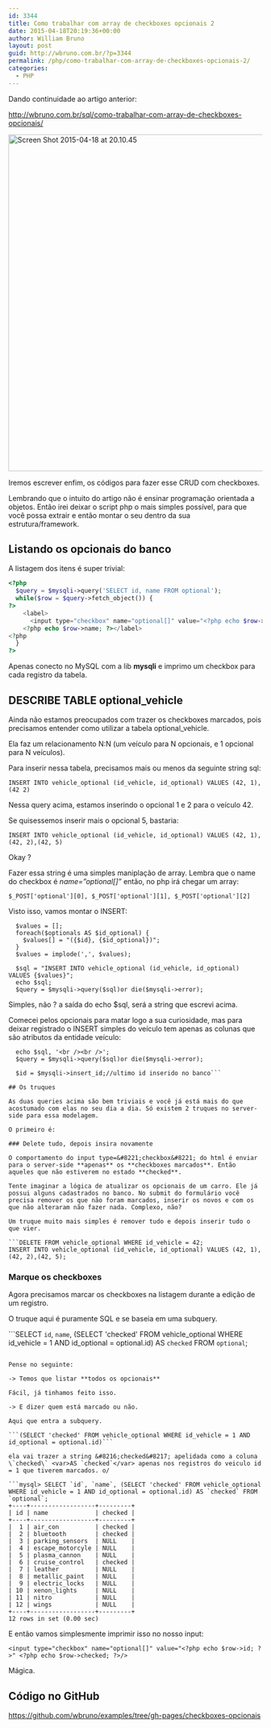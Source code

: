 ```yaml
---
id: 3344
title: Como trabalhar com array de checkboxes opcionais 2
date: 2015-04-18T20:19:36+00:00
author: William Bruno
layout: post
guid: http://wbruno.com.br/?p=3344
permalink: /php/como-trabalhar-com-array-de-checkboxes-opcionais-2/
categories:
  - PHP
---
```

Dando continuidade ao artigo anterior:

<http://wbruno.com.br/sql/como-trabalhar-com-array-de-checkboxes-opcionais/>

<img src="/wp-content/uploads/2015/04/Screen-Shot-2015-04-18-at-20.10.45.png" alt="Screen Shot 2015-04-18 at 20.10.45" width="1392" height="668" class="aligncenter size-full wp-image-3346" />

Iremos escrever enfim, os códigos para fazer esse CRUD com checkboxes.

<!--more-->



Lembrando que o intuito do artigo não é ensinar programação orientada a objetos. Então irei deixar o script php o mais simples possível, para que você possa extrair e então montar o seu dentro da sua estrutura/framework.

## Listando os opcionais do banco

A listagem dos itens é super trivial:

``` php
<?php
  $query = $mysqli->query('SELECT id, name FROM optional');
  while($row = $query->fetch_object()) {
?>
    <label>
      <input type="checkbox" name="optional[]" value="<?php echo $row->id; ?>" />
    <?php echo $row->name; ?></label>
<?php
  }
?>
```

Apenas conecto no MySQL com a lib **mysqli** e imprimo um checkbox para cada registro da tabela.

## DESCRIBE TABLE optional_vehicle

Ainda não estamos preocupados com trazer os checkboxes marcados, pois precisamos entender como utilizar a tabela optional_vehicle.

Ela faz um relacionamento N:N (um veículo para N opcionais, e 1 opcional para N veículos).

Para inserir nessa tabela, precisamos mais ou menos da seguinte string sql:

```INSERT INTO vehicle_optional (id_vehicle, id_optional) VALUES (42, 1),(42 2)```

Nessa query acima, estamos inserindo o opcional 1 e 2 para o veículo 42.

Se quisessemos inserir mais o opcional 5, bastaria:

```INSERT INTO vehicle_optional (id_vehicle, id_optional) VALUES (42, 1),(42, 2),(42, 5)```

Okay ?

Fazer essa string é uma simples maniplação de array. Lembra que o name do checkbox é <var>name=&#8221;optional[]&#8221;</var> então, no php irá chegar um array:

```$_POST['optional'][0], $_POST['optional'][1], $_POST['optional'][2]```

Visto isso, vamos montar o INSERT:

```//optional insert
  $values = [];
  foreach($optionals AS $id_optional) {
    $values[] = "({$id}, {$id_optional})";
  }
  $values = implode(',', $values);

  $sql = "INSERT INTO vehicle_optional (id_vehicle, id_optional) VALUES {$values}";
  echo $sql;
  $query = $mysqli->query($sql)or die($mysqli->error);
```

Simples, não ? a saída do echo $sql, será a string que escrevi acima.

Comecei pelos opcionais para matar logo a sua curiosidade, mas para deixar registrado o INSERT simples do veículo tem apenas as colunas que são atributos da entidade veículo:

```$sql = "INSERT INTO vehicles (id, name, year, model) VALUES(NULL, '{$name}', '{$year}', '{$model}')";
  echo $sql, '<br /><br />';
  $query = $mysqli->query($sql)or die($mysqli->error);

  $id = $mysqli->insert_id;//ultimo id inserido no banco```

## Os truques

As duas queries acima são bem triviais e você já está mais do que acostumado com elas no seu dia a dia. Só existem 2 truques no server-side para essa modelagem.

O primeiro é:

### Delete tudo, depois insira novamente

O comportamento do input type=&#8221;checkbox&#8221; do html é enviar para o server-side **apenas** os **checkboxes marcados**. Então aqueles que não estiverem no estado **checked**.

Tente imaginar a lógica de atualizar os opcionais de um carro. Ele já possui alguns cadastrados no banco. No submit do formulário você precisa remover os que não foram marcados, inserir os novos e com os que não alteraram não fazer nada. Complexo, não?

Um truque muito mais simples é remover tudo e depois inserir tudo o que vier.

```DELETE FROM vehicle_optional WHERE id_vehicle = 42;
INSERT INTO vehicle_optional (id_vehicle, id_optional) VALUES (42, 1),(42, 2),(42, 5);
```

### Marque os checkboxes

Agora precisamos marcar os checkboxes na listagem durante a edição de um registro.

O truque aqui é puramente SQL e se baseia em uma subquery.

```SELECT `id`, `name`, (SELECT 'checked' FROM vehicle_optional WHERE id_vehicle = 1 AND id_optional = optional.id) AS `checked` FROM `optional`;
```

Pense no seguinte:

-> Temos que listar **todos os opcionais**

Fácil, já tinhamos feito isso.

-> E dizer quem está marcado ou não.

Aqui que entra a subquery.

```(SELECT 'checked' FROM vehicle_optional WHERE id_vehicle = 1 AND id_optional = optional.id)```

ela vai trazer a string &#8216;checked&#8217; apelidada como a coluna \`checked\` <var>AS `checked`</var> apenas nos registros do veiculo id = 1 que tiverem marcados. o/

```mysql> SELECT `id`, `name`, (SELECT 'checked' FROM vehicle_optional WHERE id_vehicle = 1 AND id_optional = optional.id) AS `checked` FROM `optional`;
+----+------------------+---------+
| id | name             | checked |
+----+------------------+---------+
|  1 | air_con          | checked |
|  2 | bluetooth        | checked |
|  3 | parking_sensors  | NULL    |
|  4 | escape_motorcyle | NULL    |
|  5 | plasma_cannon    | NULL    |
|  6 | cruise_control   | checked |
|  7 | leather          | NULL    |
|  8 | metallic_paint   | NULL    |
|  9 | electric_locks   | NULL    |
| 10 | xenon_lights     | NULL    |
| 11 | nitro            | NULL    |
| 12 | wings            | NULL    |
+----+------------------+---------+
12 rows in set (0.00 sec)
```

E então vamos simplesmente imprimir isso no nosso input:

```<input type="checkbox" name="optional[]" value="<?php echo $row->id; ?>" <?php echo $row->checked; ?>/>```

Mágica.

## Código no GitHub

<https://github.com/wbruno/examples/tree/gh-pages/checkboxes-opcionais>
